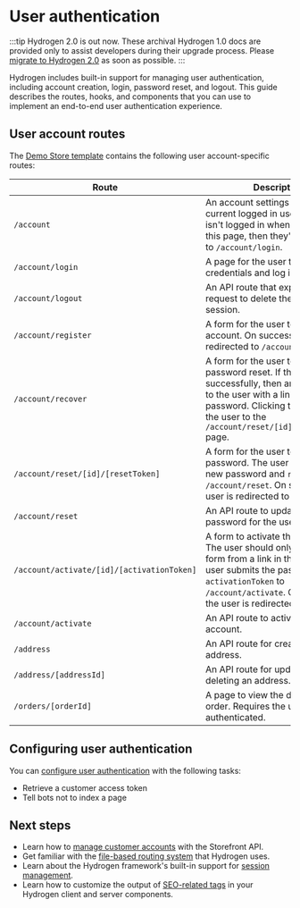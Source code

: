 # User authentication


:::tip
Hydrogen 2.0 is out now. These archival Hydrogen 1.0 docs are provided only to assist developers during their upgrade process. Please [migrate to Hydrogen 2.0](https://shopify.dev/docs/custom-storefronts/hydrogen/migrate-hydrogen-remix) as soon as possible.
:::



Hydrogen includes built-in support for managing user authentication, including account creation, login, password reset, and logout. This guide describes the routes, hooks, and components that you can use to implement an end-to-end user authentication experience.

## User account routes

The [Demo Store template](/tutorials/getting-started/templates/) contains the following user account-specific routes:

| Route        | Description                                                                                |
| --------------- | ------------------------------------------------------------------------------------------ |
| `/account`      | An account settings page for the current logged in user. If the user isn't logged in when they access this page, then they're redirected to `/account/login`. |
| `/account/login` | A page for the user to enter their credentials and log in.                                        |
| `/account/logout` | An API route that expects a `POST` request to delete the current session.                                               |
| `/account/register` | A form for the user to set up a new account. On success, the user is redirected to `/account`. |
| `/account/recover` | A form for the user to initiate a password reset. If the form is sent successfully, then an email is sent to the user with a link to reset their password. Clicking the link leads the user to the `/account/reset/[id]/[resetToken]` page. |
| `/account/reset/[id]/[resetToken]` | A form for the user to enter a new password. The user submits the new password and `resetToken` to `/account/reset`. On success, the user is redirected to `/account`. |
| `/account/reset` | An API route to update the new password for the user. |
| `/account/activate/[id]/[activationToken]` | A form to activate the new user. The user should only reach this form from a link in their email. The user submits the password and `activationToken` to `/account/activate`. On success, the user is redirected to `/account`. |
| `/account/activate` | An API route to activate the user account. |
| `/address` | An API route for creating a new address. |
| `/address/[addressId]` | An API route for updating and deleting an address. |
| `/orders/[orderId]` | A page to view the details of an order. Requires the user to be authenticated. |

## Configuring user authentication

You can [configure user authentication](/tutorials/authentication/configure-user-authentication/) with the following tasks:

- Retrieve a customer access token
- Tell bots not to index a page

## Next steps

- Learn how to [manage customer accounts](https://shopify.dev/docs/custom-storefronts/customer-accounts) with the Storefront API.
- Get familiar with the [file-based routing system](/tutorials/routing/) that Hydrogen uses.
- Learn about the Hydrogen framework's built-in support for [session management](/tutorials/sessions/).
- Learn how to customize the output of [SEO-related tags](/tutorials/seo/manage-seo/) in your Hydrogen client and server components.
